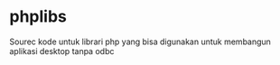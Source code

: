 # phplibs
Sourec kode untuk librari php yang bisa digunakan untuk membangun aplikasi desktop tanpa odbc 
